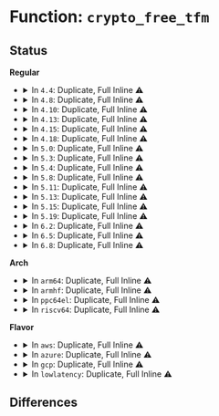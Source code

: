 # Function: <code>crypto_free_tfm</code>

## Status
<b>Regular</b>
<ul>
<li>
<details>
<summary>In <code>4.4</code>: Duplicate, Full Inline ⚠️</summary>

**Collision:** Static Duplication

**Inline:** Full

**Transformation:** False

**Instances:**

```
In mm/zswap.c (ffffffff811d7d9f)
Location: include/linux/crypto.h:621
Inline: True
```
```
In fs/ext4/crypto_key.c (ffffffff812e58fc)
Location: include/linux/crypto.h:621
Inline: True
Inline callers:
  - fs/ext4/crypto_key.c:ext4_derive_key_aes
  - fs/ext4/crypto_key.c:ext4_free_crypt_info
```
```
In fs/ecryptfs/crypto.c (ffffffff8130597a)
Location: include/linux/crypto.h:621
Inline: True
Inline callers:
  - fs/ecryptfs/crypto.c:ecryptfs_destroy_crypt_stat
  - fs/ecryptfs/crypto.c:ecryptfs_destroy_crypt_stat
  - fs/ecryptfs/crypto.c:ecryptfs_destroy_crypto
```
```
In fs/ecryptfs/keystore.c (ffffffff81308f65)
Location: include/linux/crypto.h:621
Inline: True
Inline callers:
  - fs/ecryptfs/keystore.c:ecryptfs_write_tag_70_packet
```
```
In security/keys/encrypted-keys/encrypted.c (ffffffff81f98255)
Location: include/linux/crypto.h:621
Inline: True
```
```
In crypto/blkcipher.c (ffffffff813a0d2d)
Location: include/linux/crypto.h:621
Inline: True
Inline callers:
  - crypto/blkcipher.c:skcipher_geniv_exit
```
```
In crypto/skcipher.c (ffffffff813a1c6d)
Location: include/linux/crypto.h:621
Inline: True
Inline callers:
  - crypto/skcipher.c:crypto_exit_skcipher_ops_blkcipher
  - crypto/skcipher.c:crypto_exit_skcipher_ops_ablkcipher
```
```
In crypto/crypto_null.c (ffffffff813a5225)
Location: include/linux/crypto.h:621
Inline: True
Inline callers:
  - crypto/crypto_null.c:crypto_put_default_null_skcipher
```
```
In crypto/ecb.c (ffffffff813a904d)
Location: include/linux/crypto.h:621
Inline: True
Inline callers:
  - crypto/ecb.c:crypto_ecb_exit_tfm
```
```
In crypto/cbc.c (ffffffff813a921d)
Location: include/linux/crypto.h:621
Inline: True
Inline callers:
  - crypto/cbc.c:crypto_cbc_exit_tfm
```
```
In net/ipv4/tcp_fastopen.c (ffffffff817826d1)
Location: include/linux/crypto.h:621
Inline: True
Inline callers:
  - net/ipv4/tcp_fastopen.c:tcp_fastopen_ctx_free
  - net/ipv4/tcp_fastopen.c:tcp_fastopen_reset_cipher
```
</details>
</li>
<li>
<details>
<summary>In <code>4.8</code>: Duplicate, Full Inline ⚠️</summary>

**Collision:** Static Duplication

**Inline:** Full

**Transformation:** False

**Instances:**

```
In mm/zswap.c (ffffffff811f5e9f)
Location: include/linux/crypto.h:596
Inline: True
```
```
In crypto/skcipher.c (ffffffff813de33d)
Location: include/linux/crypto.h:596
Inline: True
Inline callers:
  - crypto/skcipher.c:crypto_exit_skcipher_ops_ablkcipher
  - crypto/skcipher.c:crypto_exit_skcipher_ops_blkcipher
```
```
In crypto/ecb.c (ffffffff813e701d)
Location: include/linux/crypto.h:596
Inline: True
Inline callers:
  - crypto/ecb.c:crypto_ecb_exit_tfm
```
```
In crypto/cbc.c (ffffffff813e71dd)
Location: include/linux/crypto.h:596
Inline: True
Inline callers:
  - crypto/cbc.c:crypto_cbc_exit_tfm
```
```
In crypto/xts.c (ffffffff813e85c1)
Location: include/linux/crypto.h:596
Inline: True
Inline callers:
  - crypto/xts.c:exit_tfm
  - crypto/xts.c:exit_tfm
  - crypto/xts.c:init_tfm
  - crypto/xts.c:init_tfm
  - crypto/xts.c:init_tfm
  - crypto/xts.c:init_tfm
```
```
In crypto/ctr.c (ffffffff813e8c3d)
Location: include/linux/crypto.h:596
Inline: True
Inline callers:
  - crypto/ctr.c:crypto_ctr_exit_tfm
```
```
In crypto/drbg.c (ffffffff813eb776)
Location: include/linux/crypto.h:596
Inline: True
Inline callers:
  - crypto/drbg.c:drbg_fini_sym_kernel
```
```
In net/ipv4/tcp_fastopen.c (ffffffff817efe77)
Location: include/linux/crypto.h:596
Inline: True
Inline callers:
  - net/ipv4/tcp_fastopen.c:tcp_fastopen_reset_cipher
  - net/ipv4/tcp_fastopen.c:tcp_fastopen_ctx_free
```
</details>
</li>
<li>
<details>
<summary>In <code>4.10</code>: Duplicate, Full Inline ⚠️</summary>

**Collision:** Static Duplication

**Inline:** Full

**Transformation:** False

**Instances:**

```
In mm/zswap.c (ffffffff81206912)
Location: include/linux/crypto.h:599
Inline: True
Inline callers:
  - mm/zswap.c:zswap_cpu_comp_dead
```
```
In crypto/skcipher.c (ffffffff813f5efd)
Location: include/linux/crypto.h:599
Inline: True
Inline callers:
  - crypto/skcipher.c:crypto_exit_skcipher_ops_ablkcipher
  - crypto/skcipher.c:crypto_exit_skcipher_ops_blkcipher
```
```
In crypto/ecb.c (ffffffff813ffdcd)
Location: include/linux/crypto.h:599
Inline: True
Inline callers:
  - crypto/ecb.c:crypto_ecb_exit_tfm
```
```
In crypto/cbc.c (ffffffff813fffbd)
Location: include/linux/crypto.h:599
Inline: True
Inline callers:
  - crypto/cbc.c:crypto_cbc_exit_tfm
```
```
In crypto/xts.c (ffffffff814011fe)
Location: include/linux/crypto.h:599
Inline: True
Inline callers:
  - crypto/xts.c:exit_tfm
```
```
In crypto/ctr.c (ffffffff8140224d)
Location: include/linux/crypto.h:599
Inline: True
Inline callers:
  - crypto/ctr.c:crypto_ctr_exit_tfm
```
```
In crypto/drbg.c (ffffffff81404ec6)
Location: include/linux/crypto.h:599
Inline: True
Inline callers:
  - crypto/drbg.c:drbg_fini_sym_kernel
```
```
In net/ipv4/tcp_fastopen.c (ffffffff81820887)
Location: include/linux/crypto.h:599
Inline: True
Inline callers:
  - net/ipv4/tcp_fastopen.c:tcp_fastopen_reset_cipher
  - net/ipv4/tcp_fastopen.c:tcp_fastopen_ctx_free
```
</details>
</li>
<li>
<details>
<summary>In <code>4.13</code>: Duplicate, Full Inline ⚠️</summary>

**Collision:** Static Duplication

**Inline:** Full

**Transformation:** False

**Instances:**

```
In mm/zswap.c (ffffffff81212032)
Location: include/linux/crypto.h:599
Inline: True
Inline callers:
  - mm/zswap.c:zswap_cpu_comp_dead
```
```
In fs/crypto/keyinfo.c (ffffffff812ad81e)
Location: include/linux/crypto.h:599
Inline: True
```
```
In crypto/skcipher.c (ffffffff8140228d)
Location: include/linux/crypto.h:599
Inline: True
Inline callers:
  - crypto/skcipher.c:crypto_exit_skcipher_ops_ablkcipher
  - crypto/skcipher.c:crypto_exit_skcipher_ops_blkcipher
```
```
In crypto/ecb.c (ffffffff8140d0dd)
Location: include/linux/crypto.h:599
Inline: True
Inline callers:
  - crypto/ecb.c:crypto_ecb_exit_tfm
```
```
In crypto/cbc.c (ffffffff8140d2cd)
Location: include/linux/crypto.h:599
Inline: True
Inline callers:
  - crypto/cbc.c:crypto_cbc_exit_tfm
```
```
In crypto/xts.c (ffffffff8140e68e)
Location: include/linux/crypto.h:599
Inline: True
Inline callers:
  - crypto/xts.c:exit_tfm
```
```
In crypto/ctr.c (ffffffff8140f36d)
Location: include/linux/crypto.h:599
Inline: True
Inline callers:
  - crypto/ctr.c:crypto_ctr_exit_tfm
```
```
In crypto/drbg.c (ffffffff81412696)
Location: include/linux/crypto.h:599
Inline: True
Inline callers:
  - crypto/drbg.c:drbg_fini_sym_kernel
```
```
In net/ipv4/tcp_fastopen.c (ffffffff81840d97)
Location: include/linux/crypto.h:599
Inline: True
Inline callers:
  - net/ipv4/tcp_fastopen.c:tcp_fastopen_reset_cipher
  - net/ipv4/tcp_fastopen.c:tcp_fastopen_ctx_free
```
</details>
</li>
<li>
<details>
<summary>In <code>4.15</code>: Duplicate, Full Inline ⚠️</summary>

**Collision:** Static Duplication

**Inline:** Full

**Transformation:** False

**Instances:**

```
In mm/zswap.c (ffffffff8122ca02)
Location: include/linux/crypto.h:647
Inline: True
Inline callers:
  - mm/zswap.c:zswap_cpu_comp_dead
```
```
In fs/crypto/keyinfo.c (ffffffff812d0d0e)
Location: include/linux/crypto.h:647
Inline: True
```
```
In crypto/skcipher.c (ffffffff8142a8fd)
Location: include/linux/crypto.h:647
Inline: True
Inline callers:
  - crypto/skcipher.c:crypto_exit_skcipher_ops_ablkcipher
  - crypto/skcipher.c:crypto_exit_skcipher_ops_blkcipher
```
```
In crypto/ecb.c (ffffffff81435b4d)
Location: include/linux/crypto.h:647
Inline: True
Inline callers:
  - crypto/ecb.c:crypto_ecb_exit_tfm
```
```
In crypto/cbc.c (ffffffff81435d3d)
Location: include/linux/crypto.h:647
Inline: True
Inline callers:
  - crypto/cbc.c:crypto_cbc_exit_tfm
```
```
In crypto/xts.c (ffffffff8143715e)
Location: include/linux/crypto.h:647
Inline: True
Inline callers:
  - crypto/xts.c:exit_tfm
```
```
In crypto/ctr.c (ffffffff81437d7d)
Location: include/linux/crypto.h:647
Inline: True
Inline callers:
  - crypto/ctr.c:crypto_ctr_exit_tfm
```
```
In crypto/drbg.c (ffffffff8143ce26)
Location: include/linux/crypto.h:647
Inline: True
Inline callers:
  - crypto/drbg.c:drbg_fini_sym_kernel
```
```
In net/ipv4/tcp_fastopen.c (ffffffff818c061e)
Location: include/linux/crypto.h:647
Inline: True
Inline callers:
  - net/ipv4/tcp_fastopen.c:tcp_fastopen_reset_cipher
  - net/ipv4/tcp_fastopen.c:tcp_fastopen_ctx_free
```
</details>
</li>
<li>
<details>
<summary>In <code>4.18</code>: Duplicate, Full Inline ⚠️</summary>

**Collision:** Static Duplication

**Inline:** Full

**Transformation:** False

**Instances:**

```
In mm/zswap.c (ffffffff8124f682)
Location: include/linux/crypto.h:660
Inline: True
Inline callers:
  - mm/zswap.c:zswap_cpu_comp_dead
```
```
In fs/crypto/keyinfo.c (ffffffff812fb85e)
Location: include/linux/crypto.h:660
Inline: True
```
```
In fs/pstore/platform.c (ffffffff813d453a)
Location: include/linux/crypto.h:660
Inline: True
Inline callers:
  - fs/pstore/platform.c:pstore_unregister
```
```
In crypto/skcipher.c (ffffffff8145d64a)
Location: include/linux/crypto.h:660
Inline: True
Inline callers:
  - crypto/skcipher.c:crypto_exit_skcipher_ops_ablkcipher
  - crypto/skcipher.c:crypto_exit_skcipher_ops_blkcipher
```
```
In crypto/ecb.c (ffffffff814686ba)
Location: include/linux/crypto.h:660
Inline: True
Inline callers:
  - crypto/ecb.c:crypto_ecb_exit_tfm
```
```
In crypto/cbc.c (ffffffff814688ca)
Location: include/linux/crypto.h:660
Inline: True
Inline callers:
  - crypto/cbc.c:crypto_cbc_exit_tfm
```
```
In crypto/xts.c (ffffffff8146998e)
Location: include/linux/crypto.h:660
Inline: True
Inline callers:
  - crypto/xts.c:exit_tfm
```
```
In crypto/ctr.c (ffffffff8146a6da)
Location: include/linux/crypto.h:660
Inline: True
Inline callers:
  - crypto/ctr.c:crypto_ctr_exit_tfm
```
```
In crypto/drbg.c (ffffffff8146fc16)
Location: include/linux/crypto.h:660
Inline: True
Inline callers:
  - crypto/drbg.c:drbg_fini_sym_kernel
```
```
In net/ipv4/tcp_fastopen.c (ffffffff81916af8)
Location: include/linux/crypto.h:660
Inline: True
Inline callers:
  - net/ipv4/tcp_fastopen.c:tcp_fastopen_reset_cipher
  - net/ipv4/tcp_fastopen.c:tcp_fastopen_ctx_free
```
</details>
</li>
<li>
<details>
<summary>In <code>5.0</code>: Duplicate, Full Inline ⚠️</summary>

**Collision:** Static Duplication

**Inline:** Full

**Transformation:** False

**Instances:**

```
In mm/zswap.c (ffffffff81263d72)
Location: include/linux/crypto.h:831
Inline: True
Inline callers:
  - mm/zswap.c:zswap_cpu_comp_dead
```
```
In fs/crypto/keyinfo.c (ffffffff813110ab)
Location: include/linux/crypto.h:831
Inline: True
Inline callers:
  - fs/crypto/keyinfo.c:put_crypt_info
```
```
In fs/pstore/platform.c (ffffffff813eeb01)
Location: include/linux/crypto.h:831
Inline: True
Inline callers:
  - fs/pstore/platform.c:pstore_unregister
```
```
In crypto/skcipher.c (ffffffff8147aeda)
Location: include/linux/crypto.h:831
Inline: True
Inline callers:
  - crypto/skcipher.c:crypto_exit_skcipher_ops_ablkcipher
  - crypto/skcipher.c:crypto_exit_skcipher_ops_blkcipher
```
```
In crypto/ecb.c (ffffffff8148632a)
Location: include/linux/crypto.h:831
Inline: True
Inline callers:
  - crypto/ecb.c:crypto_ecb_exit_tfm
```
```
In crypto/cbc.c (ffffffff8148653a)
Location: include/linux/crypto.h:831
Inline: True
Inline callers:
  - crypto/cbc.c:crypto_cbc_exit_tfm
```
```
In crypto/xts.c (ffffffff8148774e)
Location: include/linux/crypto.h:831
Inline: True
Inline callers:
  - crypto/xts.c:exit_tfm
```
```
In crypto/ctr.c (ffffffff81487f3a)
Location: include/linux/crypto.h:831
Inline: True
Inline callers:
  - crypto/ctr.c:crypto_ctr_exit_tfm
```
```
In crypto/drbg.c (ffffffff8148d5f6)
Location: include/linux/crypto.h:831
Inline: True
Inline callers:
  - crypto/drbg.c:drbg_fini_sym_kernel
```
```
In net/ipv4/tcp_fastopen.c (ffffffff819452a8)
Location: include/linux/crypto.h:831
Inline: True
Inline callers:
  - net/ipv4/tcp_fastopen.c:tcp_fastopen_reset_cipher
  - net/ipv4/tcp_fastopen.c:tcp_fastopen_ctx_free
```
</details>
</li>
<li>
<details>
<summary>In <code>5.3</code>: Duplicate, Full Inline ⚠️</summary>

**Collision:** Static Duplication

**Inline:** Full

**Transformation:** False

**Instances:**

```
In mm/zswap.c (ffffffff8127ed02)
Location: include/linux/crypto.h:828
Inline: True
Inline callers:
  - mm/zswap.c:zswap_cpu_comp_dead
```
```
In fs/crypto/keyinfo.c (ffffffff8133842b)
Location: include/linux/crypto.h:828
Inline: True
Inline callers:
  - fs/crypto/keyinfo.c:put_crypt_info
```
```
In fs/pstore/platform.c (ffffffff8141add1)
Location: include/linux/crypto.h:828
Inline: True
Inline callers:
  - fs/pstore/platform.c:pstore_unregister
```
```
In crypto/skcipher.c (ffffffff814a8f3a)
Location: include/linux/crypto.h:828
Inline: True
Inline callers:
  - crypto/skcipher.c:skcipher_exit_tfm_simple
  - crypto/skcipher.c:crypto_exit_skcipher_ops_ablkcipher
  - crypto/skcipher.c:crypto_exit_skcipher_ops_blkcipher
```
```
In crypto/xts.c (ffffffff814b543e)
Location: include/linux/crypto.h:828
Inline: True
Inline callers:
  - crypto/xts.c:exit_tfm
```
```
In crypto/drbg.c (ffffffff814baf76)
Location: include/linux/crypto.h:828
Inline: True
Inline callers:
  - crypto/drbg.c:drbg_fini_sym_kernel
```
</details>
</li>
<li>
<details>
<summary>In <code>5.4</code>: Duplicate, Full Inline ⚠️</summary>

**Collision:** Static Duplication

**Inline:** Full

**Transformation:** False

**Instances:**

```
In mm/zswap.c (ffffffff8128e742)
Location: include/linux/crypto.h:828
Inline: True
Inline callers:
  - mm/zswap.c:zswap_cpu_comp_dead
```
```
In fs/crypto/keysetup.c (ffffffff8134d6c5)
Location: include/linux/crypto.h:828
Inline: True
Inline callers:
  - fs/crypto/keysetup.c:put_crypt_info
```
```
In fs/pstore/platform.c (ffffffff81434c21)
Location: include/linux/crypto.h:828
Inline: True
Inline callers:
  - fs/pstore/platform.c:pstore_unregister
```
```
In crypto/skcipher.c (ffffffff814c3b9a)
Location: include/linux/crypto.h:828
Inline: True
Inline callers:
  - crypto/skcipher.c:skcipher_exit_tfm_simple
  - crypto/skcipher.c:crypto_exit_skcipher_ops_ablkcipher
  - crypto/skcipher.c:crypto_exit_skcipher_ops_blkcipher
```
```
In crypto/xts.c (ffffffff814ce68e)
Location: include/linux/crypto.h:828
Inline: True
Inline callers:
  - crypto/xts.c:exit_tfm
```
```
In crypto/drbg.c (ffffffff814d3d46)
Location: include/linux/crypto.h:828
Inline: True
Inline callers:
  - crypto/drbg.c:drbg_fini_sym_kernel
```
</details>
</li>
<li>
<details>
<summary>In <code>5.8</code>: Duplicate, Full Inline ⚠️</summary>

**Collision:** Static Duplication

**Inline:** Full

**Transformation:** False

**Instances:**

```
In mm/zswap.c (ffffffff812c1032)
Location: include/linux/crypto.h:647
Inline: True
Inline callers:
  - mm/zswap.c:zswap_cpu_comp_dead
```
```
In fs/pstore/platform.c (ffffffff81484cb5)
Location: include/linux/crypto.h:647
Inline: True
```
```
In crypto/skcipher.c (ffffffff81522c2a)
Location: include/linux/crypto.h:647
Inline: True
Inline callers:
  - crypto/skcipher.c:skcipher_exit_tfm_simple
```
```
In crypto/xts.c (ffffffff8152da8e)
Location: include/linux/crypto.h:647
Inline: True
Inline callers:
  - crypto/xts.c:exit_tfm
```
```
In crypto/drbg.c (ffffffff81533096)
Location: include/linux/crypto.h:647
Inline: True
Inline callers:
  - crypto/drbg.c:drbg_fini_sym_kernel
```
</details>
</li>
<li>
<details>
<summary>In <code>5.11</code>: Duplicate, Full Inline ⚠️</summary>

**Collision:** Static Duplication

**Inline:** Full

**Transformation:** False

**Instances:**

```
In fs/pstore/platform.c (ffffffff814a22e5)
Location: include/linux/crypto.h:683
Inline: True
```
```
In crypto/skcipher.c (ffffffff8153fb7a)
Location: include/linux/crypto.h:683
Inline: True
Inline callers:
  - crypto/skcipher.c:skcipher_exit_tfm_simple
```
```
In crypto/xts.c (ffffffff8154aa5e)
Location: include/linux/crypto.h:683
Inline: True
Inline callers:
  - crypto/xts.c:xts_exit_tfm
```
```
In crypto/drbg.c (ffffffff8154ffe6)
Location: include/linux/crypto.h:683
Inline: True
Inline callers:
  - crypto/drbg.c:drbg_fini_sym_kernel
```
</details>
</li>
<li>
<details>
<summary>In <code>5.13</code>: Duplicate, Full Inline ⚠️</summary>

**Collision:** Static Duplication

**Inline:** Full

**Transformation:** False

**Instances:**

```
In fs/pstore/platform.c (ffffffff814a8385)
Location: include/linux/crypto.h:679
Inline: True
```
```
In crypto/skcipher.c (ffffffff815480ea)
Location: include/linux/crypto.h:679
Inline: True
Inline callers:
  - crypto/skcipher.c:skcipher_exit_tfm_simple
```
```
In crypto/xts.c (ffffffff8155307e)
Location: include/linux/crypto.h:679
Inline: True
Inline callers:
  - crypto/xts.c:xts_exit_tfm
```
```
In crypto/drbg.c (ffffffff815587e6)
Location: include/linux/crypto.h:679
Inline: True
Inline callers:
  - crypto/drbg.c:drbg_fini_sym_kernel
```
</details>
</li>
<li>
<details>
<summary>In <code>5.15</code>: Duplicate, Full Inline ⚠️</summary>

**Collision:** Static Duplication

**Inline:** Full

**Transformation:** False

**Instances:**

```
In fs/pstore/platform.c (ffffffff815006a5)
Location: include/linux/crypto.h:653
Inline: True
```
```
In crypto/skcipher.c (ffffffff815a88ca)
Location: include/linux/crypto.h:653
Inline: True
Inline callers:
  - crypto/skcipher.c:skcipher_exit_tfm_simple
```
```
In crypto/xts.c (ffffffff815b40ae)
Location: include/linux/crypto.h:653
Inline: True
Inline callers:
  - crypto/xts.c:xts_exit_tfm
```
```
In crypto/drbg.c (ffffffff815b9a96)
Location: include/linux/crypto.h:653
Inline: True
Inline callers:
  - crypto/drbg.c:drbg_fini_sym_kernel
```
</details>
</li>
<li>
<details>
<summary>In <code>5.19</code>: Duplicate, Full Inline ⚠️</summary>

**Collision:** Static Duplication

**Inline:** Full

**Transformation:** False

**Instances:**

```
In fs/pstore/platform.c (ffffffff81591715)
Location: include/linux/crypto.h:662
Inline: True
```
```
In crypto/skcipher.c (ffffffff8164fc6a)
Location: include/linux/crypto.h:662
Inline: True
Inline callers:
  - crypto/skcipher.c:skcipher_exit_tfm_simple
```
```
In crypto/xts.c (ffffffff8165ceee)
Location: include/linux/crypto.h:662
Inline: True
Inline callers:
  - crypto/xts.c:xts_exit_tfm
```
```
In crypto/drbg.c (ffffffff81663066)
Location: include/linux/crypto.h:662
Inline: True
Inline callers:
  - crypto/drbg.c:drbg_fini_sym_kernel
```
</details>
</li>
<li>
<details>
<summary>In <code>6.2</code>: Duplicate, Full Inline ⚠️</summary>

**Collision:** Static Duplication

**Inline:** Full

**Transformation:** False

**Instances:**

```
In fs/pstore/platform.c (ffffffff83ecf09d)
Location: include/linux/crypto.h:662
Inline: True
Inline callers:
  - fs/pstore/platform.c:pstore_init
```
```
In crypto/skcipher.c (ffffffff817090ea)
Location: include/linux/crypto.h:662
Inline: True
Inline callers:
  - crypto/skcipher.c:skcipher_exit_tfm_simple
```
```
In crypto/xts.c (ffffffff8171699e)
Location: include/linux/crypto.h:662
Inline: True
Inline callers:
  - crypto/xts.c:xts_exit_tfm
```
```
In crypto/drbg.c (ffffffff8171d2b6)
Location: include/linux/crypto.h:662
Inline: True
Inline callers:
  - crypto/drbg.c:drbg_fini_sym_kernel
```
</details>
</li>
<li>
<details>
<summary>In <code>6.5</code>: Duplicate, Full Inline ⚠️</summary>

**Collision:** Static Duplication

**Inline:** Full

**Transformation:** False

**Instances:**

```
In fs/pstore/platform.c (ffffffff836f412d)
Location: include/linux/crypto.h:447
Inline: True
Inline callers:
  - fs/pstore/platform.c:pstore_init
```
```
In crypto/skcipher.c (ffffffff8174293a)
Location: include/linux/crypto.h:447
Inline: True
Inline callers:
  - crypto/skcipher.c:skcipher_exit_tfm_simple
```
```
In crypto/xts.c (ffffffff8175224e)
Location: include/linux/crypto.h:447
Inline: True
Inline callers:
  - crypto/xts.c:xts_exit_tfm
```
```
In crypto/drbg.c (ffffffff81758b46)
Location: include/linux/crypto.h:447
Inline: True
Inline callers:
  - crypto/drbg.c:drbg_fini_sym_kernel
```
</details>
</li>
<li>
<details>
<summary>In <code>6.8</code>: Duplicate, Full Inline ⚠️</summary>

**Collision:** Static Duplication

**Inline:** Full

**Transformation:** False

**Instances:**

```
In crypto/skcipher.c (ffffffff81784c2a)
Location: include/linux/crypto.h:447
Inline: True
Inline callers:
  - crypto/skcipher.c:skcipher_exit_tfm_simple
```
```
In crypto/ecb.c (ffffffff8179250a)
Location: include/linux/crypto.h:447
Inline: True
Inline callers:
  - crypto/ecb.c:lskcipher_exit_tfm_simple2
```
```
In crypto/xts.c (ffffffff817940ce)
Location: include/linux/crypto.h:447
Inline: True
Inline callers:
  - crypto/xts.c:xts_exit_tfm
```
```
In crypto/drbg.c (ffffffff8179aa46)
Location: include/linux/crypto.h:447
Inline: True
Inline callers:
  - crypto/drbg.c:drbg_fini_sym_kernel
```
</details>
</li>
</ul>
<b>Arch</b>
<ul>
<li>
<details>
<summary>In <code>arm64</code>: Duplicate, Full Inline ⚠️</summary>

**Collision:** Static Duplication

**Inline:** Full

**Transformation:** False

**Instances:**

```
In mm/zswap.c (ffff80001032af84)
Location: include/linux/crypto.h:828
Inline: True
Inline callers:
  - mm/zswap.c:zswap_cpu_comp_dead
```
```
In fs/crypto/keysetup.c (ffff80001040e738)
Location: include/linux/crypto.h:828
Inline: True
Inline callers:
  - fs/crypto/keysetup.c:put_crypt_info
```
```
In fs/pstore/platform.c (ffff80001051ab38)
Location: include/linux/crypto.h:828
Inline: True
Inline callers:
  - fs/pstore/platform.c:pstore_unregister
```
```
In crypto/skcipher.c (ffff8000105be53c)
Location: include/linux/crypto.h:828
Inline: True
Inline callers:
  - crypto/skcipher.c:skcipher_exit_tfm_simple
  - crypto/skcipher.c:crypto_exit_skcipher_ops_ablkcipher
  - crypto/skcipher.c:crypto_exit_skcipher_ops_blkcipher
```
```
In crypto/xts.c (ffff8000105ca528)
Location: include/linux/crypto.h:828
Inline: True
Inline callers:
  - crypto/xts.c:exit_tfm
```
```
In crypto/drbg.c (ffff8000105d07d8)
Location: include/linux/crypto.h:828
Inline: True
Inline callers:
  - crypto/drbg.c:drbg_fini_sym_kernel
```
</details>
</li>
<li>
<details>
<summary>In <code>armhf</code>: Duplicate, Full Inline ⚠️</summary>

**Collision:** Static Duplication

**Inline:** Full

**Transformation:** False

**Instances:**

```
In mm/zswap.c (c0541750)
Location: include/linux/crypto.h:828
Inline: True
Inline callers:
  - mm/zswap.c:zswap_cpu_comp_dead
```
```
In fs/crypto/keysetup.c (c05db210)
Location: include/linux/crypto.h:828
Inline: True
Inline callers:
  - fs/crypto/keysetup.c:put_crypt_info
```
```
In fs/pstore/platform.c (c06d4f7c)
Location: include/linux/crypto.h:828
Inline: True
Inline callers:
  - fs/pstore/platform.c:pstore_unregister
```
```
In crypto/skcipher.c (c076c2a4)
Location: include/linux/crypto.h:828
Inline: True
Inline callers:
  - crypto/skcipher.c:skcipher_exit_tfm_simple
  - crypto/skcipher.c:crypto_exit_skcipher_ops_ablkcipher
  - crypto/skcipher.c:crypto_exit_skcipher_ops_blkcipher
```
```
In crypto/xts.c (c0778158)
Location: include/linux/crypto.h:828
Inline: True
Inline callers:
  - crypto/xts.c:exit_tfm
```
```
In crypto/drbg.c (c077e170)
Location: include/linux/crypto.h:828
Inline: True
Inline callers:
  - crypto/drbg.c:drbg_fini_sym_kernel
```
</details>
</li>
<li>
<details>
<summary>In <code>ppc64el</code>: Duplicate, Full Inline ⚠️</summary>

**Collision:** Static Duplication

**Inline:** Full

**Transformation:** False

**Instances:**

```
In mm/zswap.c (c000000000401f60)
Location: include/linux/crypto.h:828
Inline: True
Inline callers:
  - mm/zswap.c:zswap_cpu_comp_dead
```
```
In fs/crypto/keysetup.c (c00000000051bd0c)
Location: include/linux/crypto.h:828
Inline: True
Inline callers:
  - fs/crypto/keysetup.c:put_crypt_info
```
```
In fs/pstore/platform.c (c000000000664764)
Location: include/linux/crypto.h:828
Inline: True
Inline callers:
  - fs/pstore/platform.c:pstore_unregister
```
```
In crypto/skcipher.c (c000000000745d00)
Location: include/linux/crypto.h:828
Inline: True
Inline callers:
  - crypto/skcipher.c:skcipher_exit_tfm_simple
  - crypto/skcipher.c:crypto_exit_skcipher_ops_ablkcipher
  - crypto/skcipher.c:crypto_exit_skcipher_ops_blkcipher
```
```
In crypto/xts.c (c0000000007550b8)
Location: include/linux/crypto.h:828
Inline: True
Inline callers:
  - crypto/xts.c:exit_tfm
```
```
In crypto/drbg.c (c00000000075cb74)
Location: include/linux/crypto.h:828
Inline: True
Inline callers:
  - crypto/drbg.c:drbg_fini_sym_kernel
```
</details>
</li>
<li>
<details>
<summary>In <code>riscv64</code>: Duplicate, Full Inline ⚠️</summary>

**Collision:** Static Duplication

**Inline:** Full

**Transformation:** False

**Instances:**

```
In mm/zswap.c (ffffffe00022a074)
Location: include/linux/crypto.h:828
Inline: True
Inline callers:
  - mm/zswap.c:zswap_cpu_comp_dead
```
```
In fs/crypto/keysetup.c (ffffffe0002b77d6)
Location: include/linux/crypto.h:828
Inline: True
Inline callers:
  - fs/crypto/keysetup.c:put_crypt_info
```
```
In fs/pstore/platform.c (ffffffe000383b2a)
Location: include/linux/crypto.h:828
Inline: True
Inline callers:
  - fs/pstore/platform.c:pstore_unregister
```
```
In crypto/skcipher.c (ffffffe00040394c)
Location: include/linux/crypto.h:828
Inline: True
Inline callers:
  - crypto/skcipher.c:skcipher_exit_tfm_simple
  - crypto/skcipher.c:crypto_exit_skcipher_ops_ablkcipher
  - crypto/skcipher.c:crypto_exit_skcipher_ops_blkcipher
```
```
In crypto/xts.c (ffffffe00040ea82)
Location: include/linux/crypto.h:828
Inline: True
Inline callers:
  - crypto/xts.c:exit_tfm
```
```
In crypto/drbg.c (ffffffe00041542c)
Location: include/linux/crypto.h:828
Inline: True
Inline callers:
  - crypto/drbg.c:drbg_fini_sym_kernel
```
</details>
</li>
</ul>
<b>Flavor</b>
<ul>
<li>
<details>
<summary>In <code>aws</code>: Duplicate, Full Inline ⚠️</summary>

**Collision:** Static Duplication

**Inline:** Full

**Transformation:** False

**Instances:**

```
In mm/zswap.c (ffffffff81286d22)
Location: include/linux/crypto.h:828
Inline: True
Inline callers:
  - mm/zswap.c:zswap_cpu_comp_dead
```
```
In fs/crypto/keysetup.c (ffffffff81345ca5)
Location: include/linux/crypto.h:828
Inline: True
Inline callers:
  - fs/crypto/keysetup.c:put_crypt_info
```
```
In fs/pstore/platform.c (ffffffff8142d201)
Location: include/linux/crypto.h:828
Inline: True
Inline callers:
  - fs/pstore/platform.c:pstore_unregister
```
```
In crypto/skcipher.c (ffffffff814bc17a)
Location: include/linux/crypto.h:828
Inline: True
Inline callers:
  - crypto/skcipher.c:skcipher_exit_tfm_simple
  - crypto/skcipher.c:crypto_exit_skcipher_ops_ablkcipher
  - crypto/skcipher.c:crypto_exit_skcipher_ops_blkcipher
```
```
In crypto/xts.c (ffffffff814c6c6e)
Location: include/linux/crypto.h:828
Inline: True
Inline callers:
  - crypto/xts.c:exit_tfm
```
```
In crypto/drbg.c (ffffffff814cc326)
Location: include/linux/crypto.h:828
Inline: True
Inline callers:
  - crypto/drbg.c:drbg_fini_sym_kernel
```
</details>
</li>
<li>
<details>
<summary>In <code>azure</code>: Duplicate, Full Inline ⚠️</summary>

**Collision:** Static Duplication

**Inline:** Full

**Transformation:** False

**Instances:**

```
In mm/zswap.c (ffffffff81278b82)
Location: include/linux/crypto.h:828
Inline: True
Inline callers:
  - mm/zswap.c:zswap_cpu_comp_dead
```
```
In fs/crypto/keysetup.c (ffffffff81336985)
Location: include/linux/crypto.h:828
Inline: True
Inline callers:
  - fs/crypto/keysetup.c:put_crypt_info
```
```
In fs/pstore/platform.c (ffffffff8141dc81)
Location: include/linux/crypto.h:828
Inline: True
Inline callers:
  - fs/pstore/platform.c:pstore_unregister
```
```
In crypto/skcipher.c (ffffffff814acb9a)
Location: include/linux/crypto.h:828
Inline: True
Inline callers:
  - crypto/skcipher.c:skcipher_exit_tfm_simple
  - crypto/skcipher.c:crypto_exit_skcipher_ops_ablkcipher
  - crypto/skcipher.c:crypto_exit_skcipher_ops_blkcipher
```
```
In crypto/xts.c (ffffffff814b768e)
Location: include/linux/crypto.h:828
Inline: True
Inline callers:
  - crypto/xts.c:exit_tfm
```
```
In crypto/drbg.c (ffffffff814bcd46)
Location: include/linux/crypto.h:828
Inline: True
Inline callers:
  - crypto/drbg.c:drbg_fini_sym_kernel
```
</details>
</li>
<li>
<details>
<summary>In <code>gcp</code>: Duplicate, Full Inline ⚠️</summary>

**Collision:** Static Duplication

**Inline:** Full

**Transformation:** False

**Instances:**

```
In mm/zswap.c (ffffffff81284b32)
Location: include/linux/crypto.h:828
Inline: True
Inline callers:
  - mm/zswap.c:zswap_cpu_comp_dead
```
```
In fs/crypto/keysetup.c (ffffffff81343775)
Location: include/linux/crypto.h:828
Inline: True
Inline callers:
  - fs/crypto/keysetup.c:put_crypt_info
```
```
In fs/pstore/platform.c (ffffffff814293a1)
Location: include/linux/crypto.h:828
Inline: True
Inline callers:
  - fs/pstore/platform.c:pstore_unregister
```
```
In crypto/skcipher.c (ffffffff814b820a)
Location: include/linux/crypto.h:828
Inline: True
Inline callers:
  - crypto/skcipher.c:skcipher_exit_tfm_simple
  - crypto/skcipher.c:crypto_exit_skcipher_ops_ablkcipher
  - crypto/skcipher.c:crypto_exit_skcipher_ops_blkcipher
```
```
In crypto/xts.c (ffffffff814c2cfe)
Location: include/linux/crypto.h:828
Inline: True
Inline callers:
  - crypto/xts.c:exit_tfm
```
```
In crypto/drbg.c (ffffffff814c83b6)
Location: include/linux/crypto.h:828
Inline: True
Inline callers:
  - crypto/drbg.c:drbg_fini_sym_kernel
```
</details>
</li>
<li>
<details>
<summary>In <code>lowlatency</code>: Duplicate, Full Inline ⚠️</summary>

**Collision:** Static Duplication

**Inline:** Full

**Transformation:** False

**Instances:**

```
In mm/zswap.c (ffffffff812947d2)
Location: include/linux/crypto.h:828
Inline: True
Inline callers:
  - mm/zswap.c:zswap_cpu_comp_dead
```
```
In fs/crypto/keysetup.c (ffffffff81356a13)
Location: include/linux/crypto.h:828
Inline: True
Inline callers:
  - fs/crypto/keysetup.c:put_crypt_info
```
```
In fs/pstore/platform.c (ffffffff81440261)
Location: include/linux/crypto.h:828
Inline: True
Inline callers:
  - fs/pstore/platform.c:pstore_unregister
```
```
In crypto/skcipher.c (ffffffff814d0cea)
Location: include/linux/crypto.h:828
Inline: True
Inline callers:
  - crypto/skcipher.c:skcipher_exit_tfm_simple
  - crypto/skcipher.c:crypto_exit_skcipher_ops_ablkcipher
  - crypto/skcipher.c:crypto_exit_skcipher_ops_blkcipher
```
```
In crypto/xts.c (ffffffff814db7ce)
Location: include/linux/crypto.h:828
Inline: True
Inline callers:
  - crypto/xts.c:exit_tfm
```
```
In crypto/drbg.c (ffffffff814e0e86)
Location: include/linux/crypto.h:828
Inline: True
Inline callers:
  - crypto/drbg.c:drbg_fini_sym_kernel
```
</details>
</li>
</ul>

## Differences

